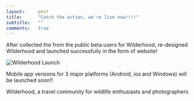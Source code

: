 ```yaml
---
layout:     post
title:      "Catch the action, we're live now!!!!"
subtitle:   ""
comments:   true
---
```


<p>
After collected the from the public beta users for Wilderhood, re-designed <a href="http://www.wilderhood.com" style="text-decoration:none">Wilderhood</a> and launched successfully in the form of website!
</p>

<img src="{{ site.baseurl }}/img/Launch.jpg" alt="Wilderhood Launch">

<p>
Mobile app versions for 3 major platforms (Android, ios and Windows) will be launched soon!!
</p>

<p>
<a href="http://www.wilderhood.com" style="text-decoration:none"> Wilderhood</a>, a travel community for wildlife enthusiasts and photographers
</p>

